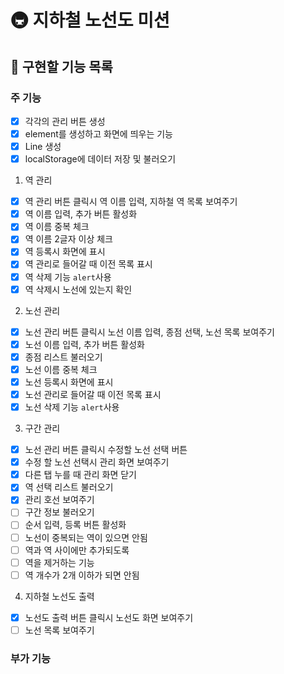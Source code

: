 # 🚇 지하철 노선도 미션

## 🚀 구현할 기능 목록

### 주 기능

- [x] 각각의 관리 버튼 생성
- [x] element를 생성하고 화면에 띄우는 기능
- [x] Line 생성
- [x] localStorage에 데이터 저장 및 불러오기

1. 역 관리

- [x] 역 관리 버튼 클릭시 역 이름 입력, 지하철 역 목록 보여주기
- [x] 역 이름 입력, 추가 버튼 활성화
- [x] 역 이름 중복 체크
- [x] 역 이름 2글자 이상 체크
- [x] 역 등록시 화면에 표시
- [x] 역 관리로 들어갈 때 이전 목록 표시
- [x] 역 삭제 기능 `alert`사용
- [x] 역 삭제시 노선에 있는지 확인

2. 노선 관리

- [x] 노선 관리 버튼 클릭시 노선 이름 입력, 종점 선택, 노선 목록 보여주기
- [x] 노선 이름 입력, 추가 버튼 활성화
- [x] 종점 리스트 불러오기
- [x] 노선 이름 중복 체크
- [x] 노선 등록시 화면에 표시
- [x] 노선 관리로 들어갈 때 이전 목록 표시
- [x] 노선 삭제 기능 `alert`사용

3. 구간 관리

- [x] 노선 관리 버튼 클릭시 수정할 노선 선택 버튼
- [x] 수정 할 노선 선택시 관리 화면 보여주기
- [x] 다른 탭 누를 때 관리 화면 닫기
- [x] 역 선택 리스트 불러오기
- [x] 관리 호선 보여주기
- [ ] 구간 정보 불러오기
- [ ] 순서 입력, 등록 버튼 활성화
- [ ] 노선이 중복되는 역이 있으면 안됨
- [ ] 역과 역 사이에만 추가되도록
- [ ] 역을 제거하는 기능
- [ ] 역 개수가 2개 이하가 되면 안됨

4. 지하철 노선도 출력

- [x] 노선도 출력 버튼 클릭시 노선도 화면 보여주기
- [ ] 노선 목록 보여주기

### 부가 기능
